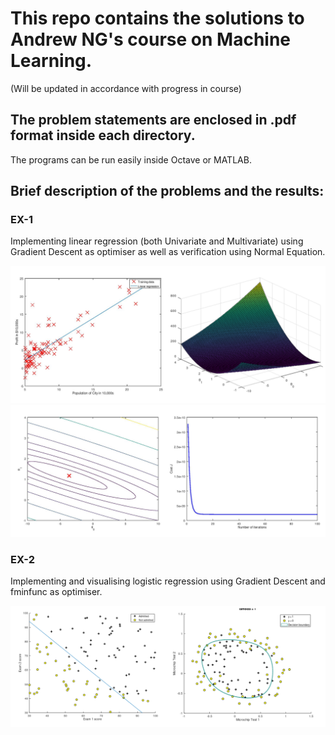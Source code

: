 # This repo contains the solutions to Andrew NG's course on Machine Learning. 
(Will be updated in accordance with progress in course)


## The problem statements are enclosed in .pdf format inside each directory.

The programs can be run easily inside Octave or MATLAB.

## Brief description of the problems and the results:

### EX-1

Implementing linear regression (both Univariate and Multivariate) using Gradient Descent as optimiser as well as verification using Normal Equation.


![EX1](./machine-learning-ex1/Screenshots/LinearRegression1.jpg "EX1_1")
![EX1](./machine-learning-ex1/Screenshots/LinearRegression2.jpg "EX1_2")

### EX-2

Implementing and visualising logistic regression using Gradient Descent and fminfunc as optimiser.

![EX2](./machine-learning-ex2/Screenshots/LogisticRegression.png "EX2")
